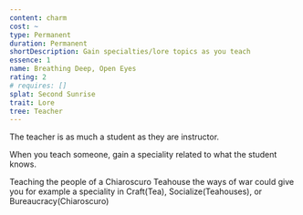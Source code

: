 ```yaml
---
content: charm
cost: ~
type: Permanent
duration: Permanent
shortDescription: Gain specialties/lore topics as you teach
essence: 1
name: Breathing Deep, Open Eyes
rating: 2
# requires: []
splat: Second Sunrise
trait: Lore
tree: Teacher
---
```


The teacher is as much a student as they are instructor.

When you teach someone, gain a speciality related to what the student knows.

Teaching the people of a Chiaroscuro Teahouse the ways of war could give you for example a speciality in Craft(Tea), Socialize(Teahouses), or Bureaucracy(Chiaroscuro)
